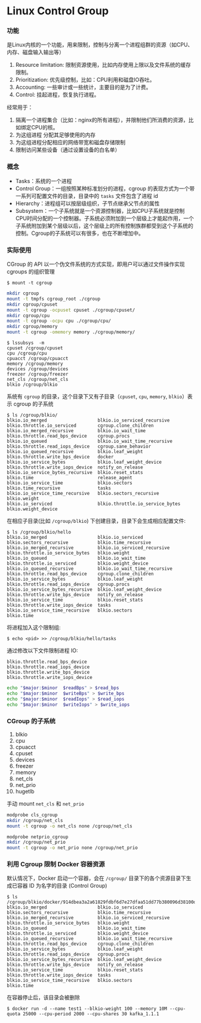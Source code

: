 # Linux Control Group

### 功能

是Linux内核的一个功能，用来限制，控制与分离一个进程组群的资源（如CPU、内存、磁盘输入输出等）

1. Resource limitation: 限制资源使用，比如内存使用上限以及文件系统的缓存限制。
2. Prioritization: 优先级控制，比如：CPU利用和磁盘IO吞吐。
3. Accounting: 一些审计或一些统计，主要目的是为了计费。
4. Control: 挂起进程，恢复执行进程。

经常用于：

1. 隔离一个进程集合（比如：nginx的所有进程），并限制他们所消费的资源，比如绑定CPU的核。
2. 为这组进程 分配其足够使用的内存
3. 为这组进程分配相应的网络带宽和磁盘存储限制
4. 限制访问某些设备（通过设置设备的白名单）

### 概念

* Tasks：系统的一个进程
* Control Group：一组按照某种标准划分的进程，cgroup 的表现方式为一个带一系列可配置文件的目录，目录中的 `tasks` 文件包含了进程 id
* Hierarchy：进程组可以按层级组织，子节点继承父节点的属性
* Subsystem：一个子系统就是一个资源控制器，比如CPU子系统就是控制CPU时间分配的一个控制器。子系统必须附加到一个层级上才能起作用，一个子系统附加到某个层级以后，这个层级上的所有控制族群都受到这个子系统的控制。Cgroup的子系统可以有很多，也在不断增加中。

### 实际使用

CGroup 的 API 以一个伪文件系统的方式实现，即用户可以通过文件操作实现 cgroups 的组织管理

    $ mount -t cgroup

``` sh
mkdir cgroup
mount -t tmpfs cgroup_root ./cgroup
mkdir cgroup/cpuset
mount -t cgroup -ocpuset cpuset ./cgroup/cpuset/
mkdir cgroup/cpu
mount -t cgroup -ocpu cpu ./cgroup/cpu/
mkdir cgroup/memory
mount -t cgroup -omemory memory ./cgroup/memory/
```

    $ lssubsys  -m
    cpuset /cgroup/cpuset
    cpu /cgroup/cpu
    cpuacct /cgroup/cpuacct
    memory /cgroup/memory
    devices /cgroup/devices
    freezer /cgroup/freezer
    net_cls /cgroup/net_cls
    blkio /cgroup/blkio


系统有 `cgroup` 的目录，这个目录下又有子目录（`cpuset`, `cpu`, `memory`, `blkio`）表示 cgroup 的子系统

    $ ls /cgroup/blkio/
    blkio.io_merged                   blkio.io_serviced_recursive      blkio.throttle.io_serviced        cgroup.clone_children
    blkio.io_merged_recursive         blkio.io_wait_time               blkio.throttle.read_bps_device    cgroup.procs
    blkio.io_queued                   blkio.io_wait_time_recursive     blkio.throttle.read_iops_device   cgroup.sane_behavior
    blkio.io_queued_recursive         blkio.leaf_weight                blkio.throttle.write_bps_device   docker
    blkio.io_service_bytes            blkio.leaf_weight_device         blkio.throttle.write_iops_device  notify_on_release
    blkio.io_service_bytes_recursive  blkio.reset_stats                blkio.time                        release_agent
    blkio.io_service_time             blkio.sectors                    blkio.time_recursive              tasks
    blkio.io_service_time_recursive   blkio.sectors_recursive          blkio.weight
    blkio.io_serviced                 blkio.throttle.io_service_bytes  blkio.weight_device

在相应子目录(比如 `/cgroup/blkio`) 下创建目录，目录下会生成相应配置文件:

    $ ls /cgroup/blkio/hello
    blkio.io_merged                   blkio.io_serviced             blkio.sectors_recursive           blkio.time_recursive
    blkio.io_merged_recursive         blkio.io_serviced_recursive   blkio.throttle.io_service_bytes   blkio.weight
    blkio.io_queued                   blkio.io_wait_time            blkio.throttle.io_serviced        blkio.weight_device
    blkio.io_queued_recursive         blkio.io_wait_time_recursive  blkio.throttle.read_bps_device    cgroup.clone_children
    blkio.io_service_bytes            blkio.leaf_weight             blkio.throttle.read_iops_device   cgroup.procs
    blkio.io_service_bytes_recursive  blkio.leaf_weight_device      blkio.throttle.write_bps_device   notify_on_release
    blkio.io_service_time             blkio.reset_stats             blkio.throttle.write_iops_device  tasks
    blkio.io_service_time_recursive   blkio.sectors                 blkio.time

将进程加入这个限制组:

    $ echo <pid> >> /cgroup/blkio/hello/tasks

通过修改以下文件限制进程 IO:

    blkio.throttle.read_bps_device
    blkio.throttle.read_iops_device
    blkio.throttle.write_bps_device
    blkio.throttle.write_iops_device


``` sh
echo "$major:$minor  $readBps" > $read_bps
echo "$major:$minor  $writeBps" > $write_bps
echo "$major:$minor  $readIops" > $read_iops
echo "$major:$minor  $writeIops" > $write_iops
```

### CGroup 的子系统

1. blkio
2. cpu
3. cpuacct
4. cpuset
5. devices
6. freezer
7. memory
8. net_cls
9. net_prio
10. hugetlb

手动 mount `net_cls` 和 `net_prio`

``` sh
modprobe cls_cgroup
mkdir /cgroup/net_cls
mount -t cgroup -o net_cls none /cgroup/net_cls

modprobe netprio_cgroup
mkdir /cgroup/net_prio
mount -t cgroup -o net_prio none /cgroup/net_prio
```

### 利用 Cgroup 限制 Docker 容器资源

默认情况下，Docker 启动一个容器，会在 `/cgroup/` 目录下的各个资源目录下生成已容器 ID 为名字的目录 (Control Group)

    $ ls /cgroup/blkio/docker/914dbea3a2a61829fdbf6d7e27dfaa51dd77b380096d38100d3f0cceec728a6c
    blkio.io_merged                   blkio.io_serviced             blkio.sectors_recursive           blkio.time_recursive
    blkio.io_merged_recursive         blkio.io_serviced_recursive   blkio.throttle.io_service_bytes   blkio.weight
    blkio.io_queued                   blkio.io_wait_time            blkio.throttle.io_serviced        blkio.weight_device
    blkio.io_queued_recursive         blkio.io_wait_time_recursive  blkio.throttle.read_bps_device    cgroup.clone_children
    blkio.io_service_bytes            blkio.leaf_weight             blkio.throttle.read_iops_device   cgroup.procs
    blkio.io_service_bytes_recursive  blkio.leaf_weight_device      blkio.throttle.write_bps_device   notify_on_release
    blkio.io_service_time             blkio.reset_stats             blkio.throttle.write_iops_device  tasks
    blkio.io_service_time_recursive   blkio.sectors                 blkio.time

在容器停止后，该目录会被删除

    $ docker run -d --name test1 --blkio-weight 100 --memory 10M --cpu-quota 25000 --cpu-period 2000 --cpu-shares 30 kafka_1.1.1
